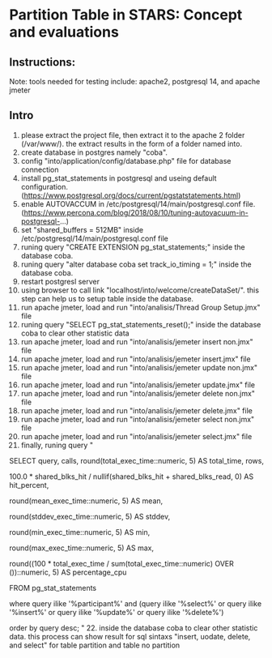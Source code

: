 # Partition Table in STARS: Concept and evaluations
## Instructions: 
Note: tools needed for testing include: apache2, postgresql 14, and apache jmeter
## Intro
1. please extract the project file, then extract it to the apache 2 folder (/var/www/). the extract results in the form of a folder named into.
2. create database in postgres namely "coba".
3. config "into/application/config/database.php" file for database connection
4. install pg_stat_statements in postgresql and useing default configuration. (https://www.postgresql.org/docs/current/pgstatstatements.html)
5. enable AUTOVACCUM in /etc/postgresql/14/main/postgresql.conf file. (https://www.percona.com/blog/2018/08/10/tuning-autovacuum-in-postgresql-...)
6. set "shared_buffers = 512MB" inside /etc/postgresql/14/main/postgresql.conf file
7. runing query "CREATE EXTENSION pg_stat_statements;" inside the database coba.
8. runing query "alter database coba set track_io_timing = 1;" inside the database coba.
9. restart postgresl server
10. using browser to call link "localhost/into/welcome/createDataSet/". this step can help us to setup table inside the database.
11. run apache jmeter, load and run "into/analisis/Thread Group Setup.jmx" file
12. runing query "SELECT pg_stat_statements_reset();" inside the database coba to clear other statistic data
13. run apache jmeter, load and run "into/analisis/jemeter insert non.jmx" file
14. run apache jmeter, load and run "into/analisis/jemeter insert.jmx" file
15. run apache jmeter, load and run "into/analisis/jemeter update non.jmx" file
16. run apache jmeter, load and run "into/analisis/jemeter update.jmx" file
17. run apache jmeter, load and run "into/analisis/jemeter delete non.jmx" file
18. run apache jmeter, load and run "into/analisis/jemeter delete.jmx" file
19. run apache jmeter, load and run "into/analisis/jemeter select non.jmx" file
20. run apache jmeter, load and run "into/analisis/jemeter select.jmx" file
21. finally, runing query "

SELECT query, calls, round(total_exec_time::numeric, 5) AS total_time, rows, 

100.0 * shared_blks_hit / nullif(shared_blks_hit + shared_blks_read, 0) AS hit_percent,

round(mean_exec_time::numeric, 5) AS mean,

round(stddev_exec_time::numeric, 5) AS stddev,

round(min_exec_time::numeric, 5) AS min,

round(max_exec_time::numeric, 5) AS max,

round((100 * total_exec_time / sum(total_exec_time::numeric) OVER ())::numeric, 5) AS percentage_cpu

FROM pg_stat_statements

where query ilike '%participant%' and (query ilike '%select%' or query ilike '%insert%' or query ilike '%update%' or query ilike '%delete%')

order by query desc; " 
22. inside the database coba to clear other statistic data. this process can show result for sql sintaxs "insert, uodate, delete, and select" for table partition and table no partition
